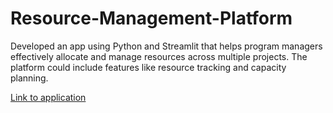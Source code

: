 # Resource-Management-Platform

Developed an app using Python and Streamlit that helps program managers effectively allocate and manage resources across multiple projects. The platform could include features like resource tracking and capacity planning.

[Link to application](https://resource-management-platform-fxi6krtmxvr.streamlit.app/)
